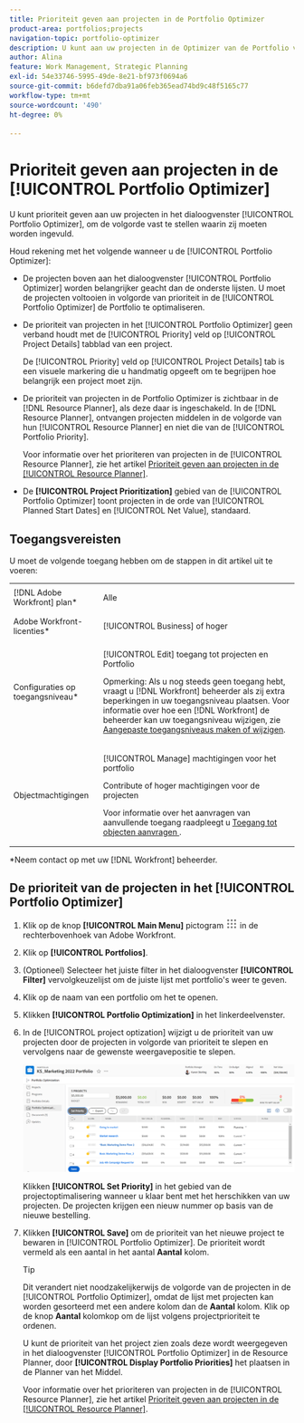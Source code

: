 ```yaml
---
title: Prioriteit geven aan projecten in de Portfolio Optimizer
product-area: portfolios;projects
navigation-topic: portfolio-optimizer
description: U kunt aan uw projecten in de Optimizer van de Portfolio voorrang geven, om de orde te vestigen waarin zij zouden moeten worden voltooid.
author: Alina
feature: Work Management, Strategic Planning
exl-id: 54e33746-5995-49de-8e21-bf973f0694a6
source-git-commit: b6defd7dba91a06feb365ead74bd9c48f5165c77
workflow-type: tm+mt
source-wordcount: '490'
ht-degree: 0%

---
```


# Prioriteit geven aan projecten in de [!UICONTROL Portfolio Optimizer]

U kunt prioriteit geven aan uw projecten in het dialoogvenster [!UICONTROL Portfolio Optimizer], om de volgorde vast te stellen waarin zij moeten worden ingevuld.

Houd rekening met het volgende wanneer u de [!UICONTROL Portfolio Optimizer]:

* De projecten boven aan het dialoogvenster [!UICONTROL Portfolio Optimizer] worden belangrijker geacht dan de onderste lijsten. U moet de projecten voltooien in volgorde van prioriteit in de [!UICONTROL Portfolio Optimizer] de Portfolio te optimaliseren.
* De prioriteit van projecten in het [!UICONTROL Portfolio Optimizer] geen verband houdt met de [!UICONTROL Priority] veld op [!UICONTROL Project Details] tabblad van een project.

   De [!UICONTROL Priority] veld op [!UICONTROL Project Details] tab is een visuele markering die u handmatig opgeeft om te begrijpen hoe belangrijk een project moet zijn.

* De prioriteit van projecten in de Portfolio Optimizer is zichtbaar in de [!DNL Resource Planner], als deze daar is ingeschakeld. In de [!DNL Resource Planner], ontvangen projecten middelen in de volgorde van hun [!UICONTROL Resource Planner] en niet die van de [!UICONTROL Portfolio Priority].

   Voor informatie over het prioriteren van projecten in de [!UICONTROL Resource Planner], zie het artikel [Prioriteit geven aan projecten in de [!UICONTROL Resource Planner]](../../../resource-mgmt/resource-planning/prioritize-projects-resource-planner.md).

* De **[!UICONTROL Project Prioritization]** gebied van de [!UICONTROL Portfolio Optimizer] toont projecten in de orde van [!UICONTROL Planned Start Dates] en [!UICONTROL Net Value], standaard.

## Toegangsvereisten

U moet de volgende toegang hebben om de stappen in dit artikel uit te voeren:

<table style="table-layout:auto"> 
 <col> 
 <col> 
 <tbody> 
  <tr> 
   <td role="rowheader">[!DNL Adobe Workfront] plan*</td> 
   <td> <p>Alle </p> </td> 
  </tr> 
  <tr> 
   <td role="rowheader">Adobe Workfront-licenties*</td> 
   <td> <p>[!UICONTROL Business] of hoger</p> </td> 
  </tr> 
  <tr> 
   <td role="rowheader">Configuraties op toegangsniveau*</td> 
   <td> <p>[!UICONTROL Edit] toegang tot projecten en Portfolio</p> <p>Opmerking: Als u nog steeds geen toegang hebt, vraagt u [!DNL Workfront] beheerder als zij extra beperkingen in uw toegangsniveau plaatsen. Voor informatie over hoe een [!DNL Workfront] de beheerder kan uw toegangsniveau wijzigen, zie <a href="../../../administration-and-setup/add-users/configure-and-grant-access/create-modify-access-levels.md" class="MCXref xref">Aangepaste toegangsniveaus maken of wijzigen</a>.</p> </td> 
  </tr> 
  <tr> 
   <td role="rowheader">Objectmachtigingen</td> 
   <td> <p>[!UICONTROL Manage] machtigingen voor het portfolio</p> <p>Contribute of hoger machtigingen voor de projecten</p> <p>Voor informatie over het aanvragen van aanvullende toegang raadpleegt u <a href="../../../workfront-basics/grant-and-request-access-to-objects/request-access.md" class="MCXref xref">Toegang tot objecten aanvragen </a>.</p> </td> 
  </tr> 
 </tbody> 
</table>

&#42;Neem contact op met uw [!DNL Workfront] beheerder.

## De prioriteit van de projecten in het [!UICONTROL Portfolio Optimizer]

1. Klik op de knop **[!UICONTROL Main Menu]** pictogram ![](assets/main-menu-icon.png) in de rechterbovenhoek van Adobe Workfront.

1. Klik op **[!UICONTROL Portfolios]**.
1. (Optioneel) Selecteer het juiste filter in het dialoogvenster **[!UICONTROL Filter]** vervolgkeuzelijst om de juiste lijst met portfolio&#39;s weer te geven.
1. Klik op de naam van een portfolio om het te openen.
1. Klikken **[!UICONTROL Portfolio Optimization]** in het linkerdeelvenster.
1. In de [!UICONTROL project optization] wijzigt u de prioriteit van uw projecten door de projecten in volgorde van prioriteit te slepen en vervolgens naar de gewenste weergavepositie te slepen.

   ![](assets/portfolio-optimizer-with-projects-nwe-350x89.png)

   Klikken **[!UICONTROL Set Priority]** in het gebied van de projectoptimalisering wanneer u klaar bent met het herschikken van uw projecten. De projecten krijgen een nieuw nummer op basis van de nieuwe bestelling.

1. Klikken **[!UICONTROL Save]** om de prioriteit van het nieuwe project te bewaren in [!UICONTROL Portfolio Optimizer]. De prioriteit wordt vermeld als een aantal in het aantal **Aantal** kolom.

   >[!TIP]
   >
   >Dit verandert niet noodzakelijkerwijs de volgorde van de projecten in de [!UICONTROL Portfolio Optimizer], omdat de lijst met projecten kan worden gesorteerd met een andere kolom dan de **Aantal** kolom. Klik op de knop **Aantal** kolomkop om de lijst volgens projectprioriteit te ordenen.

   U kunt de prioriteit van het project zien zoals deze wordt weergegeven in het dialoogvenster [!UICONTROL Portfolio Optimizer] in de Resource Planner, door **[!UICONTROL Display Portfolio Priorities]** het plaatsen in de Planner van het Middel.

   Voor informatie over het prioriteren van projecten in de [!UICONTROL Resource Planner], zie het artikel [Prioriteit geven aan projecten in de [!UICONTROL Resource Planner]](../../../resource-mgmt/resource-planning/prioritize-projects-resource-planner.md).

